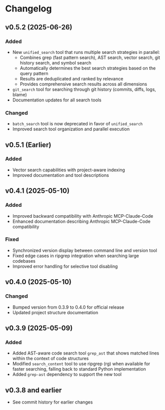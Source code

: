 # Changelog

## v0.5.2 (2025-06-26)

### Added
- New `unified_search` tool that runs multiple search strategies in parallel:
  - Combines grep (fast pattern search), AST search, vector search, git history search, and symbol search
  - Automatically determines the best search strategies based on the query pattern
  - Results are deduplicated and ranked by relevance
  - Provides comprehensive search results across all dimensions
- `git_search` tool for searching through git history (commits, diffs, logs, blame)
- Documentation updates for all search tools

### Changed
- `batch_search` tool is now deprecated in favor of `unified_search`
- Improved search tool organization and parallel execution

## v0.5.1 (Earlier)

### Added
- Vector search capabilities with project-aware indexing
- Improved documentation and tool descriptions

## v0.4.1 (2025-05-10)

### Added
- Improved backward compatibility with Anthropic MCP-Claude-Code
- Enhanced documentation describing Anthropic MCP-Claude-Code compatibility

### Fixed
- Synchronized version display between command line and version tool
- Fixed edge cases in ripgrep integration when searching large codebases
- Improved error handling for selective tool disabling

## v0.4.0 (2025-05-10)

### Changed
- Bumped version from 0.3.9 to 0.4.0 for official release
- Updated project structure documentation

## v0.3.9 (2025-05-09)

### Added
- Added AST-aware code search tool `grep_ast` that shows matched lines within the context of code structures
- Modified `search_content` tool to use ripgrep (rg) when available for faster searching, falling back to standard Python implementation
- Added `grep-ast` dependency to support the new tool

## v0.3.8 and earlier

- See commit history for earlier changes
